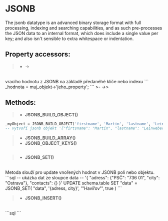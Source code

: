 # JSONB 
The jsonb datatype is an advanced binary storage format with full processing, indexing and searching capabilities, and as such pre-processes the JSON data to an internal format, which does include a single value per key; and also isn't sensible to extra whitespace or indentation.

## Property accessors:
>- ->
</br>
vracího hodnotu z JSONB na základě předanéhé klíče nebo indexu
```
_hodnota = muj_objekt->'jeho_property';
```
>- ->>
</br>

## Methods:
>- **JSONB_BUILD_OBJECT()**
```sql
_myObject = JSONB_BUILD_OBJECT('firstname', 'Martin', 'lastname', 'Leinweber');
-- vytvoří jsonb objekt '{"firtsname": "Martin", "lastname": "Leinweber"}'
```

>- **JSONB_BUILD_ARRAY()**
>- **JSONB_OBJECT_KEYS()**
```json

```

>- **JSONB_SET()**
</br>
Metoda slouží pro update vnořených hodnot v JSONB poli nebo objektu.
</br>
```sql
	-- ukázka dat ze sloupce data
	-- '{ "adress": {"PSČ": "736 01", "city": "Ostrava"}, "contacts": {} }'
	UPDATE schema.table
	SET "data" = JSONB_SET(
			"data",
			'{adress, city}',
			'"Havířov"',
			true
	)
```

>- **JSONB_INSERT()**
</br>
```sql
```
